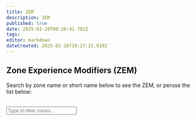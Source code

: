 ```yaml
---
title: ZEM
description: ZEM
published: true
date: 2025-03-20T00:20:41.781Z
tags: 
editor: markdown
dateCreated: 2025-02-26T19:27:21.918Z
---
```


<div class="zones-page">
  <div class="zones-hero">
    <h2>Zone Experience Modifiers (ZEM)</h2>
    <p>Search by zone name or short name below to see the ZEM, or peruse the list below:</p>
    <br>
    <input type="text" id="zonesSearchInput" placeholder="Type to filter zones..." />
  </div>

  <!-- Container where our script will dynamically add zone cards -->
  <div id="zonesContainer"></div>
</div>
